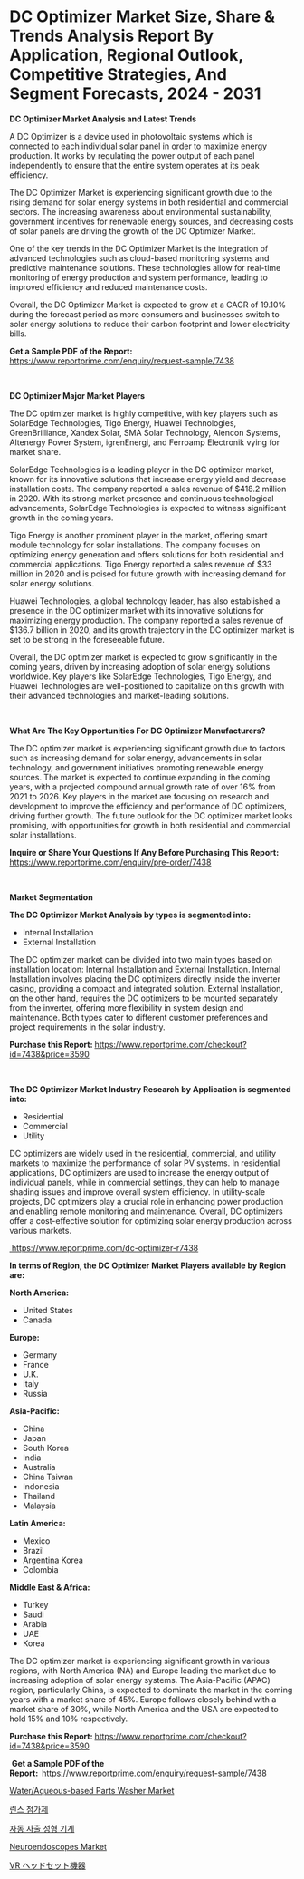 <p><h1>DC Optimizer Market Size, Share & Trends Analysis Report By Application, Regional Outlook, Competitive Strategies, And Segment Forecasts, 2024 - 2031</h1></p><p><strong>DC Optimizer Market Analysis and Latest Trends</strong></p>
<p><p>A DC Optimizer is a device used in photovoltaic systems which is connected to each individual solar panel in order to maximize energy production. It works by regulating the power output of each panel independently to ensure that the entire system operates at its peak efficiency.</p><p>The DC Optimizer Market is experiencing significant growth due to the rising demand for solar energy systems in both residential and commercial sectors. The increasing awareness about environmental sustainability, government incentives for renewable energy sources, and decreasing costs of solar panels are driving the growth of the DC Optimizer Market.</p><p>One of the key trends in the DC Optimizer Market is the integration of advanced technologies such as cloud-based monitoring systems and predictive maintenance solutions. These technologies allow for real-time monitoring of energy production and system performance, leading to improved efficiency and reduced maintenance costs.</p><p>Overall, the DC Optimizer Market is expected to grow at a CAGR of 19.10% during the forecast period as more consumers and businesses switch to solar energy solutions to reduce their carbon footprint and lower electricity bills.</p></p>
<p><strong>Get a Sample PDF of the Report:&nbsp;</strong> <a href="https://www.reportprime.com/enquiry/request-sample/7438">https://www.reportprime.com/enquiry/request-sample/7438</a></p>
<p>&nbsp;</p>
<p><strong>DC Optimizer Major Market Players</strong></p>
<p><p>The DC optimizer market is highly competitive, with key players such as SolarEdge Technologies, Tigo Energy, Huawei Technologies, GreenBrilliance, Xandex Solar, SMA Solar Technology, Alencon Systems, Altenergy Power System, igrenEnergi, and Ferroamp Electronik vying for market share. </p><p>SolarEdge Technologies is a leading player in the DC optimizer market, known for its innovative solutions that increase energy yield and decrease installation costs. The company reported a sales revenue of $418.2 million in 2020. With its strong market presence and continuous technological advancements, SolarEdge Technologies is expected to witness significant growth in the coming years.</p><p>Tigo Energy is another prominent player in the market, offering smart module technology for solar installations. The company focuses on optimizing energy generation and offers solutions for both residential and commercial applications. Tigo Energy reported a sales revenue of $33 million in 2020 and is poised for future growth with increasing demand for solar energy solutions.</p><p>Huawei Technologies, a global technology leader, has also established a presence in the DC optimizer market with its innovative solutions for maximizing energy production. The company reported a sales revenue of $136.7 billion in 2020, and its growth trajectory in the DC optimizer market is set to be strong in the foreseeable future.</p><p>Overall, the DC optimizer market is expected to grow significantly in the coming years, driven by increasing adoption of solar energy solutions worldwide. Key players like SolarEdge Technologies, Tigo Energy, and Huawei Technologies are well-positioned to capitalize on this growth with their advanced technologies and market-leading solutions.</p></p>
<p>&nbsp;</p>
<p><strong>What Are The Key Opportunities For DC Optimizer Manufacturers?</strong></p>
<p><p>The DC optimizer market is experiencing significant growth due to factors such as increasing demand for solar energy, advancements in solar technology, and government initiatives promoting renewable energy sources. The market is expected to continue expanding in the coming years, with a projected compound annual growth rate of over 16% from 2021 to 2026. Key players in the market are focusing on research and development to improve the efficiency and performance of DC optimizers, driving further growth. The future outlook for the DC optimizer market looks promising, with opportunities for growth in both residential and commercial solar installations.</p></p>
<p><strong>Inquire or Share Your Questions If Any Before Purchasing This Report:</strong> <a href="https://www.reportprime.com/enquiry/pre-order/7438">https://www.reportprime.com/enquiry/pre-order/7438</a></p>
<p>&nbsp;</p>
<p><strong>Market Segmentation</strong></p>
<p><strong>The DC Optimizer Market Analysis by types is segmented into:</strong></p>
<p><ul><li>Internal Installation</li><li>External Installation</li></ul></p>
<p><p>The DC optimizer market can be divided into two main types based on installation location: Internal Installation and External Installation. Internal Installation involves placing the DC optimizers directly inside the inverter casing, providing a compact and integrated solution. External Installation, on the other hand, requires the DC optimizers to be mounted separately from the inverter, offering more flexibility in system design and maintenance. Both types cater to different customer preferences and project requirements in the solar industry.</p></p>
<p><strong>Purchase this Report:&nbsp;</strong><a href="https://www.reportprime.com/checkout?id=7438&price=3590">https://www.reportprime.com/checkout?id=7438&price=3590</a></p>
<p>&nbsp;</p>
<p><strong>The DC Optimizer Market Industry Research by Application is segmented into:</strong></p>
<p><ul><li>Residential</li><li>Commercial</li><li>Utility</li></ul></p>
<p><p>DC optimizers are widely used in the residential, commercial, and utility markets to maximize the performance of solar PV systems. In residential applications, DC optimizers are used to increase the energy output of individual panels, while in commercial settings, they can help to manage shading issues and improve overall system efficiency. In utility-scale projects, DC optimizers play a crucial role in enhancing power production and enabling remote monitoring and maintenance. Overall, DC optimizers offer a cost-effective solution for optimizing solar energy production across various markets.</p></p>
<p><a href="https://www.reportprime.com/dc-optimizer-r7438">&nbsp;https://www.reportprime.com/dc-optimizer-r7438</a></p>
<p><strong>In terms of Region, the DC Optimizer Market Players available by Region are:</strong></p>
<p>
    <p> <strong> North America: </strong>
        <ul>
            <li>United States</li>
            <li>Canada</li>
        </ul>
        </p> 
    <p> <strong> Europe: </strong>
        <ul>
            <li>Germany</li>
            <li>France</li>
            <li>U.K.</li>
            <li>Italy</li>
            <li>Russia</li>
        </ul>
        </p> 
    <p> <strong> Asia-Pacific: </strong>
        <ul>
            <li>China</li>
            <li>Japan</li>
            <li>South Korea</li>
            <li>India</li>
            <li>Australia</li>
            <li>China Taiwan</li>
            <li>Indonesia</li>
            <li>Thailand</li>
            <li>Malaysia</li>
        </ul>
        </p> 
    <p> <strong> Latin America: </strong>
        <ul>
            <li>Mexico</li>
            <li>Brazil</li>
            <li>Argentina Korea</li>
            <li>Colombia</li>
        </ul>
        </p> 
    <p> <strong> Middle East & Africa: </strong>
        <ul>
            <li>Turkey</li>
            <li>Saudi</li>
            <li>Arabia</li>
            <li>UAE</li>
            <li>Korea</li>
        </ul>
    </p>
    </p>
<p><p>The DC optimizer market is experiencing significant growth in various regions, with North America (NA) and Europe leading the market due to increasing adoption of solar energy systems. The Asia-Pacific (APAC) region, particularly China, is expected to dominate the market in the coming years with a market share of 45%. Europe follows closely behind with a market share of 30%, while North America and the USA are expected to hold 15% and 10% respectively.</p></p>
<p><strong>Purchase this Report: </strong><a href="https://www.reportprime.com/checkout?id=7438&price=3590">https://www.reportprime.com/checkout?id=7438&price=3590</a></p>
<p>&nbsp;<strong>Get a Sample PDF of the Report:&nbsp;&nbsp;</strong><a href="https://www.reportprime.com/enquiry/request-sample/7438">https://www.reportprime.com/enquiry/request-sample/7438</a></p>
<p><strong></strong></p>
<p><p><a href="https://www.linkedin.com/pulse/wateraqueous-based-parts-washer-market-size-trends-growth-outlook-d0rif?trackingId=oJyYWKLLhFHAgItQ9JC5WQ%3D%3D">Water/Aqueous-based Parts Washer Market</a></p><p><a href="https://medium.com/@christianlarkinus/%EB%A6%B0%EC%8A%A4-%EC%B2%A8%EA%B0%80%EC%A0%9C-%EC%8B%9C%EC%9E%A5%EC%9D%80-%EC%8B%9C%EC%9E%A5-%EC%A0%90%EC%9C%A0%EC%9C%A8-%ED%81%AC%EA%B8%B0-%EB%B0%8F-2031%EB%85%84%EA%B9%8C%EC%A7%80-%EC%98%88%EC%83%81%EB%90%9C-%EC%98%88%EC%B8%A1%EC%97%90-%EC%B4%88%EC%A0%90%EC%9D%84-%EB%A7%9E%EC%B6%A5%EB%8B%88%EB%8B%A4-984b98f505ec">린스 첨가제</a></p><p><a href="https://medium.com/@kathyorton6556/%EC%9E%90%EB%8F%99-%EC%82%AC%EC%B6%9C-%EC%84%B1%ED%98%95%EA%B8%B0-%EC%8B%9C%EC%9E%A5-%EC%8B%9C%EC%9E%A5-%EC%A0%90%EC%9C%A0%EC%9C%A8-%EC%8B%9C%EC%9E%A5-%EB%8F%99%ED%96%A5-%EB%B0%8F-%EB%AF%B8%EB%9E%98-%EC%84%B1%EC%9E%A5-%ED%83%90%EC%83%89-3f8e75659bb3">자동 사출 성형 기계</a></p><p><a href="https://www.linkedin.com/pulse/neuroendoscopes-market-size-share-amp-trends-analysis-report-xo0sf?trackingId=ACtpJ%2FrgrZaQvTJFoJCdAQ%3D%3D">Neuroendoscopes Market</a></p><p><a href="https://medium.com/@josuehezog2023/vr%E3%83%98%E3%83%83%E3%83%89%E3%82%BB%E3%83%83%E3%83%88%E8%A3%85%E5%82%99%E5%B8%82%E5%A0%B4%E3%81%AF-%E5%B8%82%E5%A0%B4%E3%82%B7%E3%82%A7%E3%82%A2-%E5%B8%82%E5%A0%B4%E3%83%88%E3%83%AC%E3%83%B3%E3%83%89-%E5%B8%82%E5%A0%B4%E6%88%90%E9%95%B7%E3%81%AB%E9%96%A2%E3%81%99%E3%82%8B%E6%83%85%E5%A0%B1%E3%82%92%E6%8F%90%E4%BE%9B%E3%81%97%E3%81%BE%E3%81%99-a0b0f9117131">VR ヘッドセット機器</a></p></p>
